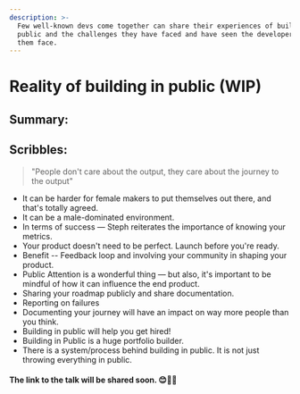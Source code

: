 ```yaml
---
description: >-
  Few well-known devs come together can share their experiences of building in
  public and the challenges they have faced and have seen the developers around
  them face.
---
```


# Reality of building in public \(WIP\)

## Summary:









## Scribbles: 

> "People don't care about the output, they care about the journey to the output"

* It can be harder for female makers to put themselves out there, and that's totally agreed.
* It can be a male-dominated environment.
* In terms of success — Steph reiterates the importance of knowing your metrics.
* Your product doesn't need to be perfect. Launch before you're ready.
* Benefit -- Feedback loop and involving your community in shaping your product.
* Public Attention is a wonderful thing — but also, it's important to be mindful of how it can influence the end product.
* Sharing your roadmap publicly and share documentation.
* Reporting on failures
* Documenting your journey will have an impact on way more people than you think.
* Building in public will help you get hired!
* Building in Public is a huge portfolio builder.
* There is a system/process behind building in public. It is not just throwing everything in public.





#### The link to the talk will be shared soon. 😊👋🏼



